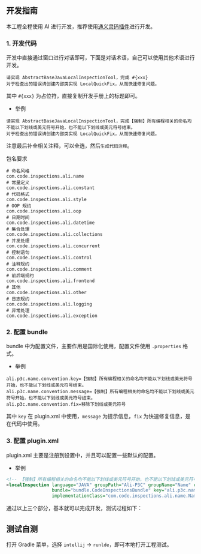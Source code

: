 ## 开发指南
本工程全程使用 AI 进行开发，推荐使用[通义灵码插件](https://tongyi.aliyun.com/lingma/download)进行开发。

### 1. 开发代码
开发中直接通过窗口进行对话即可，下面是对话术语，自己可以使用其他术语进行开发。

```text
请实现 AbstractBaseJavaLocalInspectionTool，完成 #{xxx}
对于检查出的错误请创建内部类实现 LocalQuickFix，从而快速修复问题。
```
其中 `#{xxx}` 为占位符，直接复制开发手册上的标题即可。

- 举例

```text
请实现 AbstractBaseJavaLocalInspectionTool，完成【强制】所有编程相关的命名均不能以下划线或美元符号开始，也不能以下划线或美元符号结束。
对于检查出的错误请创建内部类实现 LocalQuickFix，从而快速修复问题。
```

注意最后补全相关注释，可以全选，然后`生成代码注释`。

包名要求
```text
# 命名风格
com.code.inspections.ali.name
# 常量定义
com.code.inspections.ali.constant
# 代码格式
com.code.inspections.ali.style
# OOP 规约
com.code.inspections.ali.oop
# 日期时间
com.code.inspections.ali.datetime
# 集合处理
com.code.inspections.ali.collections
# 并发处理
com.code.inspections.ali.concurrent
# 控制语句
com.code.inspections.ali.control
# 注释规约
com.code.inspections.ali.comment
# 前后端规约
com.code.inspections.ali.frontend
# 其他
com.code.inspections.ali.other
# 日志规约
com.code.inspections.ali.logging
# 异常处理
com.code.inspections.ali.exception
```

### 2. 配置 bundle
bundle 中为配置文件，主要作用是国际化使用，配置文件使用 `.properties` 格式。

- 举例
```properties
ali.p3c.name.convention.key=【强制】所有编程相关的命名均不能以下划线或美元符号开始，也不能以下划线或美元符号结束。
ali.p3c.name.convention.message=【强制】所有编程相关的命名均不能以下划线或美元符号开始，也不能以下划线或美元符号结束。
ali.p3c.name.convention.fix=移除下划线或美元符号
```
其中 `key` 在 plugin.xml 中使用，`message` 为提示信息，`fix` 为快速修复信息，是在代码中使用。

### 3. 配置 plugin.xml
plugin.xml 主要是注册到设置中，并且可以配置一些默认的配置。

- 举例
```xml
<!-- 【强制】所有编程相关的命名均不能以下划线或美元符号开始，也不能以下划线或美元符号结束。 -->
<localInspection language="JAVA" groupPath="Ali-P3C" groupName="Name" enabledByDefault="true" level="ERROR"
                 bundle="bundle.CodeInspectionsBundle" key="ali.p3c.name.convention.key"
                 implementationClass="com.code.inspections.ali.name.NamingConventionInspection"/>
```

通过以上三个部分，基本就可以完成开发，测试过程如下：

## 测试自测
打开 Gradle 菜单，选择 `intellij` -> `runlde`，即可本地打开工程测试。
